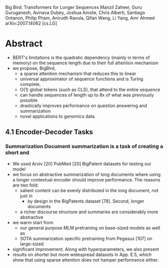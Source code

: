 Big Bird: Transformers for Longer Sequences
Manzil Zaheer, Guru Guruganesh, Avinava Dubey, Joshua Ainslie, Chris Alberti,
  Santiago Ontanon, Philip Pham, Anirudh Ravula, Qifan Wang, Li Yang, Amr Ahmed
arXiv:2007.14062 [cs.LG]

# Abstract

* BERT's limitations is the quadratic dependency (mainly in terms of memory) on
  the sequence length due to their full attention mechanism
* we propose, BigBird,
  * a sparse attention mechanism that reduces this to linear
  * universal approximator of sequence functions and is Turing complete,
  * O(1) global tokens (such as CLS), that attend to the entire sequence
  * can handle sequences of length up to 8x of what was previously possible
  * drastically improves performance on question answering and summarization
  * novel applications to genomics data

## 4.1 Encoder-Decoder Tasks

### Summarization Document summarization is a task of creating a short and

* We used Arxiv [20] PubMed [20] BigPatent datasets for testing our model
* we focus on abstractive summarization of long documents where using a longer
  contextual encoder should improve performance. The reasons are two fold:
  * salient content can be evenly distributed in the long document, not just in
    * by design in the BigPatents dataset [78].  Second, longer documents
  * a richer discourse structure and summaries are considerably more abstractive
* we warm start from 
  * our general purpose MLM pretraining on base-sized models as well as
  * SOTA summarization specific pretraining from Pegasus [107] on large-sized
* significant improvement.  Along with hyperparameters, we also present 
* results on shorter but more widespread datasets in App. E.5, which show that
  using sparse attention does not hamper performance either.
